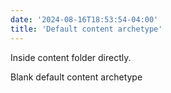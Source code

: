 ```yaml
---
date: '2024-08-16T18:53:54-04:00'
title: 'Default content archetype'
---
```


Inside content folder directly.

Blank default content archetype
